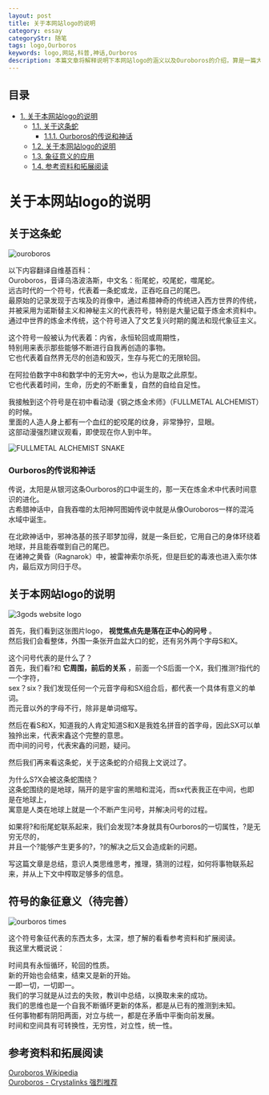 ```yaml
---
layout: post
title: 关于本网站logo的说明
category: essay
categoryStr: 随笔
tags: logo,Ourboros
keywords: logo,网站,科普,神话,Ourboros
description: 本篇文章将解释说明下本网站logo的涵义以及Ouroboros的介绍，算是一篇大众科普文。
---
```


<div id="table-of-contents">
<h2>目录</h2>
<div id="text-table-of-contents">
<ul>
<li><a href="#sec-1">1. 关于本网站logo的说明</a>
<ul>
<li><a href="#sec-1-1">1.1. 关于这条蛇</a>
<ul>
<li><a href="#sec-1-1-1">1.1.1. Ourboros的传说和神话</a></li>
</ul>
</li>
<li><a href="#sec-1-2">1.2. 关于本网站logo的说明</a></li>
<li><a href="#sec-1-3">1.3. 象征意义的应用</a></li>
<li><a href="#sec-1-4">1.4. 参考资料和拓展阅读</a></li>
</ul>
</li>
</ul>
</div>
</div>

# 关于本网站logo的说明<a id="sec-1" name="sec-1"></a>

## 关于这条蛇<a id="sec-1-1" name="sec-1-1"></a>

![ouroboros](http://img.3gods.com/ourboros-1.jpg)  


以下内容翻译自维基百科：  
Ouroboros，音译乌洛波洛斯，中文名：衔尾蛇，咬尾蛇，噬尾蛇。  
远古时代的一个符号，代表着一条蛇或龙，正吞吃自己的尾巴。  
最原始的记录发现于古埃及的肖像中，通过希腊神奇的传统进入西方世界的传统，  
并被采用为诺斯替主义和神秘主义的代表符号，特别是大量记载于炼金术资料中。  
通过中世界的炼金术传统，这个符号进入了文艺复兴时期的魔法和现代象征主义。  

这个符号一般被认为代表着：内省，永恒轮回或周期性，  
特别用来表示那些能够不断进行自我再创造的事物。  
它也代表着自然界无尽的创造和毁灭，生存与死亡的无限轮回。  

在阿拉伯数字中8和数学中的无穷大∞，也认为是取之此原型。  
它也代表着时间，生命，历史的不断重复，自然的自给自足性。  

我接触到这个符号是在初中看动漫《钢之炼金术师》（FULLMETAL ALCHEMIST）的时候。  
里面的人造人身上都有一个血红的蛇咬尾的纹身，非常狰狞，显眼。  
这部动漫强烈建议观看，即使现在你人到中年。  

![FULLMETAL ALCHEMIST SNAKE](http://img.3gods.com/ourboros-3.jpg)  

### Ourboros的传说和神话<a id="sec-1-1-1" name="sec-1-1-1"></a>

传说，太阳是从银河这条Ourboros的口中诞生的，那一天在炼金术中代表时间意识的进化。  
古希腊神话中，自我吞噬的太阳神阿图姆传说中就是从像Ouroboros一样的混沌水域中诞生。  

在北欧神话中，邪神洛基的孩子耶梦加得，就是一条巨蛇，它用自己的身体环绕着地球，并且能吞噬到自己的尾巴。  
在诸神之黄昏（Ragnarok）中，被雷神索尔杀死，但是巨蛇的毒液也进入索尔体内，最后双方同归于尽。  

## 关于本网站logo的说明<a id="sec-1-2" name="sec-1-2"></a>
![3gods website logo](http://img.3gods.com/ouroboros%20logo.jpg)

首先，我们看到这张图片logo， **视觉焦点先是落在正中心的问号** 。  
然后我们会看整体，外围一条张开血盆大口的蛇，还有另外两个字母S和X。  

这个问号代表的是什么了？  
首先，我们看?和 **它周围，前后的关系** ，前面一个S后面一个X，我们推测?指代的一个字符，  
sex？six？我们发现任何一个元音字母和SX组合后，都代表一个具体有意义的单词。  
而元音以外的字母不行，除非是单词缩写。  

然后在看S和X，知道我的人肯定知道S和X是我姓名拼音的首字母，因此SX可以单独拎出来，代表宋鑫这个完整的意思。  
而中间的问号，代表宋鑫的问题，疑问。  

然后我们再来看这条蛇，关于这条蛇的介绍我上文说过了。  

为什么S?X会被这条蛇围绕？  
这条蛇围绕的是地球，隔开的是宇宙的黑暗和混沌，而sx代表我正在中间，也即是在地球上，  
寓意是人类在地球上就是一个不断产生问号，并解决问号的过程。  

如果将?和衔尾蛇联系起来，我们会发现?本身就具有Ourboros的一切属性，?是无穷无尽的，  
并且一个?能够产生更多的?，?的解决之后又会造成新的问题。  

写这篇文章是总结，意识人类思维思考，推理，猜测的过程，如何将事物联系起来，并从上下文中榨取足够多的信息。  

## 符号的象征意义（待完善）<a id="sec-1-3" name="sec-1-3"></a>

![ourboros times](http://img.3gods.com/ourboros-4.jpg)

这个符号象征代表的东西太多，太深，想了解的看看参考资料和扩展阅读。  
我这里大概说说：  

时间具有永恒循环，轮回的性质。  
新的开始也会结束，结束又是新的开始。  
一即一切，一切即一。  
我们的学习就是从过去的失败，教训中总结，以换取未来的成功。  
我们的思维也是一个自我不断循环更新的体系，都是从已有的推测到未知。  
任何事物都有阴阳两面，对立与统一，都是在矛盾中平衡向前发展。  
时间和空间具有可转换性，无穷性，对立性，统一性。  

## 参考资料和拓展阅读<a id="sec-1-4" name="sec-1-4"></a>

[Ouroboros Wikipedia](https://en.wikipedia.org/wiki/Ouroboros)  
[Ouroboros - Crystalinks 强烈推荐](http://www.crystalinks.com/ouroboros.html)  
